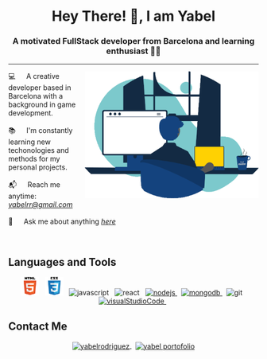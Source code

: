 
<!-- Intro  -->
<h1 align="center">
                Hey There! 👋, I am 
                <b><a style="text-decoration:none;" target="_blank" href="https://yabelrodriguez.netlify.app/">Yabel</a></b>
</h1>

<h3 align="center"> 
       A motivated FullStack developer from Barcelona and learning enthusiast 👨‍🏫</b>
</h3>

---

<p>
 <a href="https://yabelrodriguez.netlify.app/" target="blank">
   <img align="right" width="350" src="/assets/develop-web.gif" alt="Coding gif" />
  </a>
  
 💻 &emsp; A creative developer based in Barcelona with a background in game development.<br/><br/>
 📚 &emsp; I'm constantly learning new techonologies and methods for my personal projects.<br/><br/>
 📬 &emsp; Reach me anytime: <em>yabelrr@gmail.com</em><br/><br/>
 💬 &emsp; Ask me about anything <em>[here](https://yabelrodriguez.netlify.app/#contact)</em>

</p>

</br>

## Languages and Tools
<div>
  <p align="center">
      <img
        src="https://raw.githubusercontent.com/devicons/devicon/master/icons/html5/html5-original-wordmark.svg"
        alt="html5"
        width="37"
      />
    &nbsp;
      <img
        src="https://raw.githubusercontent.com/devicons/devicon/master/icons/css3/css3-original-wordmark.svg"
        alt="css3"
        width="37"
      />
    &nbsp;
      <img
        src="https://upload.wikimedia.org/wikipedia/commons/9/99/Unofficial_JavaScript_logo_2.svg"
        alt="javascript"
        width="30"
      />
    &nbsp;
      <img
        src="https://upload.wikimedia.org/wikipedia/commons/4/47/React.svg"
        alt="react"
        width="30"
      />
    &nbsp;
    <a href="https://nodejs.org" target="_blank" rel="noreferrer">
      <img
        src="https://www.svgrepo.com/show/303266/nodejs-icon-logo.svg"
        alt="nodejs"
        width="30"
      />
    </a>
    &nbsp;
    <a href="https://www.mongodb.com/" target="_blank" rel="noreferrer">
      <img
        src="https://cdn.worldvectorlogo.com/logos/mongodb-icon-1.svg"
        alt="mongodb"
        width="35"
      />
    </a>
    &nbsp;
      <img
        src="https://www.vectorlogo.zone/logos/git-scm/git-scm-icon.svg"
        alt="git"
        width="30"
      />
    &nbsp;
    <a href="https://code.visualstudio.com/" target="_blank" rel="noreferrer">
      <img
        src="https://cdn.worldvectorlogo.com/logos/visual-studio-code-1.svg"
        alt="visualStudioCode"
        width="30"
      />
    </a>
    &nbsp;
  </p>
</div>

<!-- ## GitHub Repos
<div align="center">

[![Hello](https://github-readme-stats.vercel.app/api/pin/?username=PmplCode&repo=DPlan-front&border_color=7F3FBF&bg_color=0D1117&title_color=C9D1D9&text_color=8B949E&icon_color=7F3FBF&align=center)](https://github.com/PmplCode/DPlan-front)
[![DPlan Back](https://github-readme-stats.vercel.app/api/pin/?username=PmplCode&repo=DPlan-back&border_color=7F3FBF&bg_color=0D1117&title_color=C9D1D9&text_color=8B949E&icon_color=7F3FBF)](https://github.com/PmplCode/DPlan-back)
[![React Portfolio Yabel](https://github-readme-stats.vercel.app/api/pin/?username=mickadoos&repo=react-portfolio-yabel&border_color=7F3FBF&bg_color=0D1117&title_color=C9D1D9&text_color=8B949E&icon_color=7F3FBF)](https://github.com/mickadoos/react-portfolio-yabel)
[![Game Project X](https://github-readme-stats.vercel.app/api/pin/?username=mickadoos&repo=game-project-x&border_color=7F3FBF&bg_color=0D1117&title_color=C9D1D9&text_color=8B949E&icon_color=7F3FBF)](https://github.com/mickadoos/game-project-x)

![Mickadoos's GitHub stats](https://github-readme-stats.vercel.app/api?username=mickadoos&show_icons=true&theme=transparent)</br>
[![Top Langs](https://github-readme-stats.vercel.app/api/top-langs/?username=mickadoos&hide_progress=true)](https://github.com/mickadoos/github-readme-stats)</br>

[![Mickadoos's wakatime stats](https://github-readme-stats.vercel.app/api/wakatime?username=mickadoos)](https://github.com/mickadoos/github-readme-stats)
</div>
<!-- (https://github-readme-stats.vercel.app/api/pin/?username=PmplCode&repo=DPlan-front&border_color=7F3FBF&bg_color=0D1117&title_color=C9D1D9&text_color=8B949E&icon_color=7F3FBF&align=center) -->

<div align="center">

</div>

<!-- <div align="center">
 <img align="center" height="150" src="https://github-readme-stats.vercel.app/api?username=mickadoos&show_icons=true&locale=en&hide=issues" alt="Yabel Rodríguez Github Stats" />
 <img align="center" height="150" src="https://github-readme-stats.vercel.app/api/top-langs/?username=mickadoos&layout=compact" alt="Yabel Rodríguez Programming Language Stats" />
</div> -->

## Contact Me
<p align="center">
  <a href="https://linkedin.com/in/yabel-rodriguez" target="blank"
    ><img
      align="center"
      src="https://img.shields.io/badge/LinkedIn-0077B5?style=for-the-badge&logo=linkedin&logoColor=white"
      alt="yabelrodriguez"
      width="24"
    />
  </a>
  &nbsp;
  <a href="https://yabelrodriguez.netlify.app/" target="blank"
    ><img
      align="center"
      src="https://upload.wikimedia.org/wikipedia/commons/0/0b/Blue_globe_icon.svg"
      alt="yabel portofolio"
      width="24"
    />
  </a>
</p>
